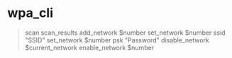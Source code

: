 # wpa\_cli

> scan
> scan\_results
> add\_network
$number
> set\_network $number ssid "SSID"
> set\_network $number psk "Password"
> disable\_network $current\_network
> enable\_network $number

